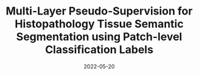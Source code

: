 ---
title: "Multi-Layer Pseudo-Supervision for Histopathology Tissue Semantic Segmentation using Patch-level Classification Labels"
date: 2022-05-20
publishDate: 2022-05-20T04:03:36.287328Z
authors:
- Chu Han*
- Jiatai Lin
- Jinhai Mai
- Yi Wang
- Qingling Zhang
- Bingchao Zhao
- Xin Chen
- Xipeng Pan
- Zhenwei Shi
- Zeyan Xu
- Su Yao
- Lixu Yan
- Huan Lin
- Xiaomei Huang
- Changhong Liang
- Guoqiang Han
- Zaiyi Liu
publication_types: ["2"]
abstract: ""
featured: true
publication: "*Medical Image Analysis*"

doi: 'doi.org/10.1016/j.media.2022.102487'
url_code: 'github.com/ChuHan89/WSSS-Tissue'
url_dataset: ''
url_poster: ''
url_project: ''
url_slides: ''
url_source: ''
url_video: ''
---